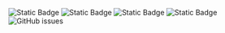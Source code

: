 ![Static Badge](https://img.shields.io/badge/blacklists-60-000000) ![Static Badge](https://img.shields.io/badge/blacklisted-2686179-cc0000) ![Static Badge](https://img.shields.io/badge/whitelisted-2245-00CC00) ![Static Badge](https://img.shields.io/badge/streaming_blacklist-28107-000000) ![GitHub issues](https://img.shields.io/github/issues/fabriziosalmi/blacklists)
